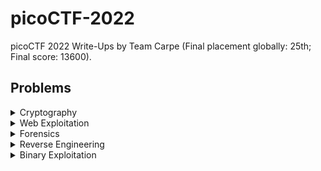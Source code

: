 # picoCTF-2022
picoCTF 2022 Write-Ups by Team Carpe (Final placement globally: 25th; Final score: 13600).

## Problems

<details>

<summary>Cryptography</summary>

|Question|Points|
|--------|------|
|[basic-mod1](./Cryptography/)|100|
|[basic-mod2](./Cryptography/)|100|
|[morse-code](./Cryptography/)|100|
|[rail-fence](./Cryptography/)|100|
|[substitution0](./Cryptography/)|100|
|[substitution1](./Cryptography/)|100|
|[substitution2](./Cryptography/)|100|
|[transposition-trial](./Cryptography/)|100|
|[Vigenere](./Cryptography/)|100|
|[Very Smooth](./Cryptography/)|300|
|[Sequences](./Cryptography/)|400|
|[Sum-O-Primes](./Cryptography/)|400|
|[NSA Backdoor](./Cryptography/)|500|

</details>

<details>

<summary>Web Exploitation</summary>

|Question|Points|
|--------|------|
|[Includes](./Web%20Exploitation/)|100|
|[Inspect HTML](./Web%20Exploitation/)|100|
|[Local Authority](./Web%20Exploitation/)|100|
|[Search source](./Web%20Exploitation/)|100|
|[Forbidden Paths](./Web%20Exploitation/)|200|
|[Power Cookie](./Web%20Exploitation/)|200|
|[Roboto Sans](./Web%20Exploitation/)|200|
|[Secrets](./Web%20Exploitation/)|200|
|[SQL Direct](./Web%20Exploitation/)|200|
|[SQLiLite](./Web%20Exploitation/)|300|
|[Noted](./Web%20Exploitation/)|500|


</details>

<details>

<summary>Forensics</summary>

|Question|Points|
|--------|------|
|[Enhance!](./Forensics/)|100|
|[File types](./Forensics/)|100|
|[Lookey here](./Forensics/)|100|
|[Packets Primer](./Forensics/)|100|
|[Redaction gone wrong](./Forensics/)|100|
|[Sleuthkit Intro](./Forensics/)|100|
|[Sleuthkit Apprentice](./Forensics/)|200|
|[Eavesdrop](./Forensics/)|300|
|[Operation Oni](./Forensics/)|300|
|[St3g0](./Forensics/)|300|
|[Operation Orchid](./Forensics/)|400|
|[Side Channel](./Forensics/)|400|
|[Torrent Analyze](./Forensics/)|400|
  
</details>

<details>

<summary>Reverse Engineering</summary>

|Question|Points|
|--------|------|
|[file-run1](./Reverse%20Engineering/)|100|
|[file-run2](./Reverse%20Engineering/)|100|
|[GDB Test Drive](./Reverse%20Engineering/)|100|
|[patchme.py](./Reverse%20Engineering/)|100|
|[Safe Opener](./Reverse%20Engineering/)|100|
|[unpackme.py](./Reverse%20Engineering/)|100|
|[bloat.py](./Reverse%20Engineering/)|200|
|[Fresh Java](./Reverse%20Engineering/)|200|
|[Bbbbloat](./Reverse%20Engineering/)|300|
|[unpackme](./Reverse%20Engineering/)|300|
|[Keygenme](./Reverse%20Engineering/)|400|
|[Wizardlike](./Reverse%20Engineering/)|500|

</details>

<details>

<summary>Binary Exploitation</summary>

|Question|Points|
|--------|------|
|[basic-file-exploit](./Binary%20Exploitation/)|100|
|[buffer overflow 0](./Binary%20Exploitation/)|100|
|[CVE-XXXX-XXXX](./Binary%20Exploitation/)|100|
|[buffer overflow 1](./Binary%20Exploitation/)|200|
|[RPS](./Binary%20Exploitation/)|200|
|[x-sixty-what](./Binary%20Exploitation/)|200|
|[buffer overflow 2](./Binary%20Exploitation/)|300|
|[buffer overflow 3](./Binary%20Exploitation/)|300|
|[flag leak](./Binary%20Exploitation/)|300|
|[ropfu](./Binary%20Exploitation/)|300|
|[wine](./Binary%20Exploitation/)|300|
|[function overwrite](./Binary%20Exploitation/)|400|
|[stack cache](./Binary%20Exploitation/)|400|

</details>
